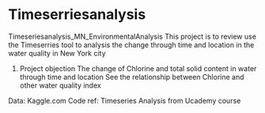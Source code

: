 # Timeserriesanalysis
Timeseriesanalysis_MN_EnvironmentalAnalysis
This project is to review use the Timeserries tool to analysis the change through time and location in the water quality in New York city

1) Project objection
The change of Chlorine and total solid content in water through time and location
See the relationship between Chlorine and other water quality index

Data: Kaggle.com
Code ref: Timeseries Analysis from Ucademy course
